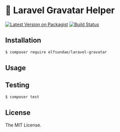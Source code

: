 # :bust_in_silhouette: Laravel Gravatar Helper

[![Latest Version on Packagist](https://img.shields.io/packagist/v/elfsundae/laravel-gravatar.svg?style=flat-square)](https://packagist.org/packages/elfsundae/laravel-gravatar)
[![Build Status](https://img.shields.io/travis/ElfSundae/laravel-gravatar/master.svg?style=flat-square)](https://travis-ci.org/ElfSundae/laravel-gravatar)

## Installation

```sh
$ composer require elfsundae/laravel-gravatar
```

## Usage

## Testing

```sh
$ composer test
```

## License

The MIT License.
